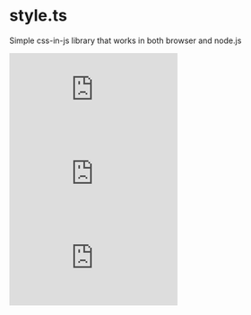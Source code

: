 # style.ts

Simple css-in-js library that works in both browser and node.js

[![npm Package Version](https://img.shields.io/npm/v/style.ts)](https://www.npmjs.com/package/style.ts)
[![Minified Package Size](https://img.shields.io/bundlephobia/min/style.ts)](https://bundlephobia.com/package/style.ts)
[![Minified and Gzipped Package Size](https://img.shields.io/bundlephobia/minzip/style.ts)](https://bundlephobia.com/package/style.ts)
